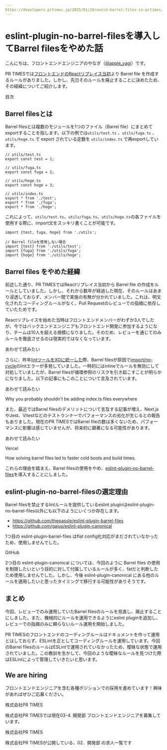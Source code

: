 ```yaml
---
https://developers.prtimes.jp/2025/01/28/avoid-barrel-files-in-prtimes/
---
```


# eslint-plugin-no-barrel-filesを導入してBarrel filesをやめた話

こんにちは、フロントエンドエンジニアのやなぎ（[@apple\_yagi](https://twitter.com/apple_yagi)）です。

PR TIMESでは[フロントエンドのReactリプレイス当初](https://developers.prtimes.jp/2021/11/10/replace-react/)より Barrel file を作成するルールがありました。しかし、先日そのルールを廃止することに決めたため、その経緯についてご紹介します。

目次

## Barrel filesとは

Barrel filesとは複数のモジュールを1つのファイル（Barrel file）にまとめてexportすることを指します。以下の例では`utils/test.ts` 、`utils/fuga.ts` 、`utils/hoge.ts` で export されている定数を `utils/index.ts` で再exportしています。

```
// utils/test.ts
export const test = 1;

// utils/fuga.ts
export const fuga = 2;

// utils/hoge.ts
export const hoge = 3;

// utils/index.ts
export * from './test';
export * from './fuga';
export * from './hoge';
```

これによって、`utils/test.ts`、`utils/fuga.ts`、`utils/hoge.ts`の各ファイルを使用する際に、import文をスッキリ書くことが可能です。

```
import {test, fuga, hoge} from './utils';

// Barrel fileを使用しない場合
import {test} from './utils/test';
import {fuga} from './utils/fuga';
import {hoge} from './utils/hoge';
```

## Barrel files をやめた経緯

前述した通り、PR TIMESではReactリプレイス当初から Barrel file の作成をルールとしていました。しかし、それから数年が経過した現在、そのルールはあまり浸透しておらず、メンバー間で実施の有無が分かれていました。これは、明文化されたコーディングルールがなく、Pull Requestのレビューでの指摘に依存していたためです。

Reactリプレイスを始めた当時はフロントエンドメンバーがわずか3人でしたが、今ではバックエンドエンジニアもフロントエンド開発に参加するようになり、チームは10人を超える規模になりました。そのため、レビューを通じてのみルールを徹底させるのは現実的ではなくなっています。

あわせて読みたい

さらに、昨年[lintツールをXOに統一した](https://developers.prtimes.jp/2024/02/09/frontend-lint-tools-unified-xo/)際、Barrel filesが原因で[import/no-cycle](https://github.com/import-js/eslint-plugin-import/blob/main/docs/rules/no-cycle.md)のlintエラーが多発していました。一時的にはinlineでルールを無効にして対処していましたが、Barrel filesが循環参照のリスクを引き起こすことが明らかになりました。以下の記事にもこのことについて言及されています。

あわせて読みたい

Why you probably shouldn't be adding index.ts files everywhere

また、最近ではBarrel filesのデメリットについて言及する記事が増え、Next.jsやJest、Vitestなどのテストランナーでパフォーマンスの劣化が生じるとの報告もありました。現在のPR TIMESではBarrel fileの数は多くないため、パフォーマンスに影響は感じていませんが、将来的に顕著になる可能性があります。

あわせて読みたい

Vercel

How solving barrel files led to faster cold boots and build times.

これらの理由を踏まえ、Barrel filesの使用をやめ、[eslint-plugin-no-barrel-files](https://github.com/art0rz/eslint-plugin-no-barrel-files)を導入することにしました。

## eslint-plugin-no-barrel-filesの選定理由

Barrel filesを禁止するlintルールを提供しているeslint pluginはeslint-plugin-no-barrel-files以外にも以下のようにいくつか存在します。

* <https://github.com/thepassle/eslint-plugin-barrel-files>
* <https://github.com/gajus/eslint-plugin-canonical>

1つ目の eslint-plugin-barrel-files はflat config化対応がまだされていなかったため、使用しませんでした。

GitHub

2つ目の eslint-plugin-canonical については、今回のように Barrel files の使用を制限したいという目的に対して付属しているルールが多く、fatだと判断したため使用しませんでした。しかし、今後 eslint-plugin-canonical にある他のルールを適用したいと思ったタイミングで移行する可能性がありそうです。

## まとめ

今回、レビューでのみ運用していたBarrel filesのルールを見直し、廃止することにしました。また、機械的にルールを運用できるようにeslint pluginを追加し、レビューでの指摘のみに頼らないルール運用を開始しました。

PR TIMESのフロントエンドのコーディングルールはドキュメントを作って運用とはしておらず、ESLintを正としてコーディングルールを運用しています。今回のBarrel filesのルールはESLintで運用されていなかったため、曖昧な状態で運用されていました。この教訓を生かして、今回のような曖昧なルールを見つけた際はESLintによって管理していきたいと思います。

## We are hiring

フロントエンドエンジニアを含む各種ポジションでの採用を進めています！興味があればぜひご応募ください。

株式会社PR TIMES

株式会社PR TIMESでは現在03-4. 開発部 フロントエンドエンジニアを募集しています。

株式会社PR TIMES

株式会社PR TIMESが公開している、02．開発部 の求人一覧です
